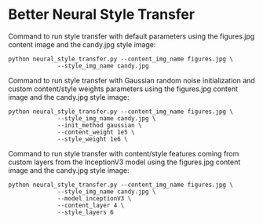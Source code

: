 # Better Neural Style Transfer


Command to run style transfer with default parameters using the figures.jpg content image and the candy.jpg style image:
```
python neural_style_transfer.py --content_img_name figures.jpg \
              --style_img_name candy.jpg
```

Command to run style transfer with Gaussian random noise initialization and custom content/style weights parameters using the figures.jpg content image and the candy.jpg style image:
```
python neural_style_transfer.py --content_img_name figures.jpg \
              --style_img_name candy.jpg \
              --init_method gaussian \
              --content_weight 1e5 \
              --style_weight 1e6 \
```

Command to run style transfer with content/style features coming from custom layers from the InceptionV3 model using the figures.jpg content image and the candy.jpg style image:
```
python neural_style_transfer.py --content_img_name figures.jpg \
              --style_img_name candy.jpg \
              --model inceptionV3 \
              --content_layer 4 \
              --style_layers 6
```
